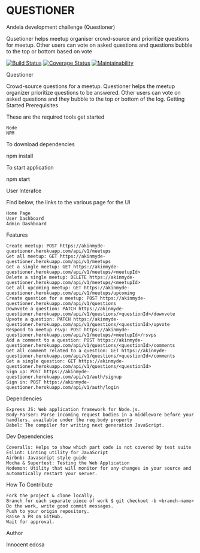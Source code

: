 # QUESTIONER
Andela development challenge (Questioner)

Qusetioner helps meetup organiser crowd-source and prioritize questions for meetup. Other users can
vote on asked questions and questions bubble to the top or bottom based on vote

[![Build Status](https://travis-ci.org/innocentEdosa/QUESTIONER.svg?branch=develop)](https://travis-ci.org/innocentEdosa/QUESTIONER) [![Coverage Status](https://coveralls.io/repos/github/innocentEdosa/QUESTIONER/badge.svg?branch=develop)](https://coveralls.io/github/innocentEdosa/QUESTIONER?branch=develop) [![Maintainability](https://api.codeclimate.com/v1/badges/d924ca34755d0f465fa7/maintainability)](https://codeclimate.com/github/innocentEdosa/QUESTIONER/maintainability)

Questioner

Crowd-source questions for a meetup. Questioner helps the meetup organizer prioritize questions to be answered. Other users can vote on asked questions and they bubble to the top or bottom of the log.
Getting Started
Prerequisites

These are the required tools get started

    Node
    NPM

To download dependencies

npm install 

To start application

npm start

User Interafce

Find below, the links to the various page for the UI

    Home Page
    User Dashboard
    Admin Dashboard

Features

    Create meetup: POST https://akinmyde-questioner.herokuapp.com/api/v1/meetups
    Get all meetup: GET https://akinmyde-questioner.herokuapp.com/api/v1/meetups
    Get a single meetup: GET https://akinmyde-questioner.herokuapp.com/api/v1/meetups/<meetupId>
    Delete a single meetup: DELETE https://akinmyde-questioner.herokuapp.com/api/v1/meetups/<meetupId>
    Get all upcoming meetup: GET https://akinmyde-questioner.herokuapp.com/api/v1/meetups/upcoming
    Create question for a meetup: POST https://akinmyde-questioner.herokuapp.com/api/v1/questions
    Downvote a question: PATCH https://akinmyde-questioner.herokuapp.com/api/v1/questions/<questionId>/downvote
    Upvote a question: PATCH https://akinmyde-questioner.herokuapp.com/api/v1/questions/<questionId>/upvote
    Respond to meetup rsvp: POST https://akinmyde-questioner.herokuapp.com/api/v1/meetups/<meetupId>/rsvps
    Add a comment to a question: POST https://akinmyde-questioner.herokuapp.com/api/v1/questions/<questionId>/comments
    Get all comment related to a question: GET https://akinmyde-questioner.herokuapp.com/api/v1/questions/<questionId>/comments
    Get a single question: GET https://akinmyde-questioner.herokuapp.com/api/v1/questions/<questionId>
    Sign up: POST https://akinmyde-questioner.herokuapp.com/api/v1/auth/signup
    Sign in: POST https://akinmyde-questioner.herokuapp.com/api/v1/auth/login

Dependencies

    Express JS: Web application framework for Node.js.
    Body-Parser: Parse incoming request bodies in a middleware before your handlers, available under the req.body property
    Babel: The compiler for writing next generation JavaScript.

Dev Dependencies

    Coveralls: Helps to show which part code is not covered by test suite
    Eslint: Linting utility for JavaScript
    Airbnb: Javascript style guide
    Mocha & Supertest: Testing the Web Application
    Nodemon: Utility that will monitor for any changes in your source and automatically restart your server.

How To Contribute

    Fork the project & clone locally.
    Branch for each separate piece of work $ git checkout -b <branch-name>
    Do the work, write good commit messages.
    Push to your origin repository.
    Raise a PR on GitHub.
    Wait for approval.

Author

Innocent edosa
